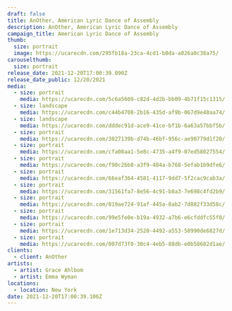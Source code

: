 ```yaml
---
draft: false
title: AnOther, American Lyric Dance of Assembly
description: AnOther, American Lyric Dance of Assembly
campaign_title: American Lyric Dance of Assembly
thumb:
  size: portrait
  image: https://ucarecdn.com/295fb18a-23ca-4cd1-b0da-a026a0c38a75/
carouselthumb:
  size: portrait
release_date: 2021-12-20T17:00:39.090Z
release_date_public: 12/20/2021
media:
  - size: portrait
    media: https://ucarecdn.com/5c6a5609-c82d-4d2b-bb09-4b71f15c1315/
  - size: landscape
    media: https://ucarecdn.com/c44b4708-2b16-435d-af9b-067d9e48aa74/
  - size: landscape
    media: https://ucarecdn.com/dddec91d-ace9-41ce-bf1b-6a63a57bbf5b/
  - size: portrait
    media: https://ucarecdn.com/3027139b-d74b-46bf-956c-ae90779d1f20/
  - size: portrait
    media: https://ucarecdn.com/cfa08aa1-5e8c-4735-a4f9-07ed58027554/
  - size: portrait
    media: https://ucarecdn.com/f90c2bb8-a3f9-484a-b768-5efab1b9dfe6/
  - size: portrait
    media: https://ucarecdn.com/66eaf364-4581-4117-9dd7-5f2cac9cab3a/
  - size: portrait
    media: https://ucarecdn.com/31561fa7-8e56-4c91-b8a3-7e698c4fd2b9/
  - size: portrait
    media: https://ucarecdn.com/019ae724-91af-445a-8ab2-7d882f33d58c/
  - size: portrait
    media: https://ucarecdn.com/99e5fe0e-b19a-4932-a7b6-e6cfddfc55f0/
  - size: portrait
    media: https://ucarecdn.com/1e713d34-2520-4492-a553-58990de6827d/
  - size: portrait
    media: https://ucarecdn.com/007d73f0-30c4-4eb5-88db-e0b58682d1ae/
clients:
  - client: AnOther
artists:
  - artist: Grace Ahlbom
  - artist: Emma Wyman
locations:
  - location: New York
date: 2021-12-20T17:00:39.106Z
---
```

